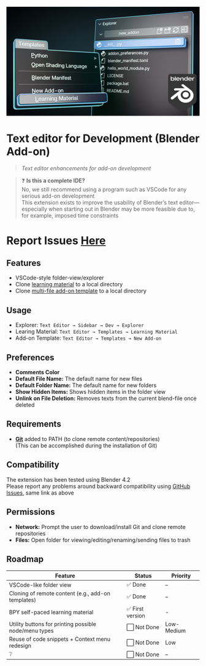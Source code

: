 ![Featured Image](https://github.com/martin-lorentzon/text-editor-for-development/blob/main/images/featured_image_badge.png?raw=true)

# Text editor for Development (Blender Add-on)
> *Text editor enhancements for add-on development*

> ❓ **Is this a complete IDE?**  
> No, we still recommend using a program such as VSCode for any serious add-on development  
> This extension exists to improve the usability of Blender’s text editor—especially when starting out in Blender may be more feasible due to, for example, imposed time constraints

# Report Issues [Here](https://github.com/martin-lorentzon/text-editor-for-development/issues)

## Features
- VSCode-style folder-view/explorer
- Clone [learning material](https://github.com/martin-lorentzon/learn-bpy) to a local directory
- Clone [multi-file add-on template](https://github.com/martin-lorentzon/clean-blender-addon-template) to a local directory

## Usage
- Explorer: `Text Editor → Sidebar → Dev → Explorer`
- Learing Material: `Text Editor → Templates → Learning Material`  
- Add-on Template: `Text Editor → Templates → New Add-on`  

## Preferences
- **Comments Color**
- **Default File Name:** The default name for new files  
- **Default Folder Name:** The default name for new folders
- **Show Hidden Items:** Shows hidden items in the folder view
- **Unlink on File Deletion:** Removes texts from the current blend-file once deleted

## Requirements
- [**Git**](https://git-scm.com/downloads) added to PATH (to clone remote content/repositories)  
    (This can be accomplished during the installation of Git)

## Compatibility
The extension has been tested using Blender 4.2  
Please report any problems around backward compatibility using [GitHub Issues](https://github.com/martin-lorentzon/text-editor-for-development/issues), same link as above

## Permissions
- **Network:** Prompt the user to download/install Git and clone remote repositories
- **Files:** Open folder for viewing/editing/renaming/sending files to trash

## Roadmap
| Feature                                            | Status     | Priority |
| -------------------------------------------------- | ---------- | -------- |
| VSCode-like folder view                            | ✅ Done     | –        |
| Cloning of remote content (e.g., add-on templates) | ✅ Done     | –        |
| BPY self-paced learning material                   | ✅ First version | -     |
| Utility buttons for printing possible node/menu types     | ⬜ Not Done | Low-Medium      |
| Reuse of code snippets + Context menu redesign     | ⬜ Not Done | Low      |
| ❔                                                 | ⬜ Not Done | –        |
